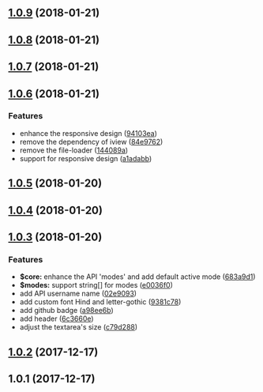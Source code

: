 <a name="1.0.9"></a>
## [1.0.9](https://github.com/ulivz/demojs/compare/v1.0.8...v1.0.9) (2018-01-21)



<a name="1.0.8"></a>
## [1.0.8](https://github.com/ulivz/demojs/compare/v1.0.7...v1.0.8) (2018-01-21)



<a name="1.0.7"></a>
## [1.0.7](https://github.com/ulivz/demojs/compare/v1.0.6...v1.0.7) (2018-01-21)



<a name="1.0.6"></a>
## [1.0.6](https://github.com/ulivz/demojs/compare/v1.0.5...v1.0.6) (2018-01-21)


### Features

* enhance the responsive design ([94103ea](https://github.com/ulivz/demojs/commit/94103ea))
* remove the dependency of iview ([84e9762](https://github.com/ulivz/demojs/commit/84e9762))
* remove the file-loader ([144089a](https://github.com/ulivz/demojs/commit/144089a))
* support for responsive design ([a1adabb](https://github.com/ulivz/demojs/commit/a1adabb))



<a name="1.0.5"></a>
## [1.0.5](https://github.com/ulivz/demojs/compare/v1.0.4...v1.0.5) (2018-01-20)



<a name="1.0.4"></a>
## [1.0.4](https://github.com/ulivz/demojs/compare/v1.0.3...v1.0.4) (2018-01-20)



<a name="1.0.3"></a>
## [1.0.3](https://github.com/ulivz/demojs/compare/v1.0.2...v1.0.3) (2018-01-20)


### Features

* **$core:** enhance the API 'modes' and add default active mode ([683a9d1](https://github.com/ulivz/demojs/commit/683a9d1))
* **$modes:** support string[] for modes ([e0036f0](https://github.com/ulivz/demojs/commit/e0036f0))
* add API username name ([02e9093](https://github.com/ulivz/demojs/commit/02e9093))
* add custom font Hind and letter-gothic ([9381c78](https://github.com/ulivz/demojs/commit/9381c78))
* add github badge ([a98ee6b](https://github.com/ulivz/demojs/commit/a98ee6b))
* add header ([6c3660e](https://github.com/ulivz/demojs/commit/6c3660e))
* adjust the textarea's size ([c79d288](https://github.com/ulivz/demojs/commit/c79d288))



<a name="1.0.2"></a>
## [1.0.2](https://github.com/ulivz/demojs/compare/v1.0.1...v1.0.2) (2017-12-17)



<a name="1.0.1"></a>
## 1.0.1 (2017-12-17)



